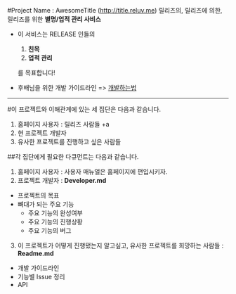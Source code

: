 #Project Name : AwesomeTitle (http://title.reluv.me)
릴리즈의, 릴리즈에 의한, 릴리즈를 위한 **별명/업적 관리 사비스**

- 이 서비스는 RELEASE 인들의
  1. **친목**
  2. **업적 관리**

  를 목표합니다!
- 후배님을 위한 개발 가이드라인 => [개발하는법](https://github.com/minhoryang/AwesomeTitle/wiki/%EA%B0%9C%EB%B0%9C%ED%95%98%EB%8A%94%EB%B2%95)

-----
#이 프로젝트와 이해관계에 있는 세 집단은 다음과 같습니다.
1. 홈페이지 사용자 : 릴리즈 사람들 +a
2. 현 프로젝트 개발자
3. 유사한 프로젝트를 진행하고 싶은 사람들

##각 집단에게 필요한 다큐먼트는 다음과 같습니다.
1. 홈페이지 사용자 : 사용자 매뉴얼은 홈페이지에 편입시키자.
2. 프로젝트 개발자 : **Developer.md**
  - 프로젝트의 목표
  - 뼈대가 되는 주요 기능
    - 주요 기능의 완성여부
    - 주요 기능의 진행상황
    - 주요 기능의 버그
3. 이 프로젝트가 어떻게 진행됐는지 알고싶고, 유사한 프로젝트를 희망하는 사람들 : **Readme.md**
  - 개발 가이드라인
  - 기능별 Issue 정리
  - API
